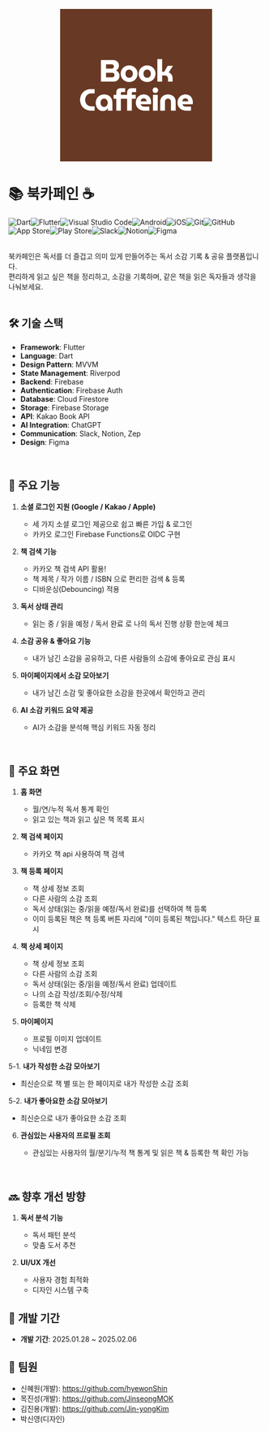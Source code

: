 <p align="center">
<img src="assets/icons/app-icon-1024x1024@1x.png" alt="App Logo" width="300">
</p>

# 📚 **북카페인** ☕️

![Dart](https://img.shields.io/badge/dart-%230175C2.svg?style=for-the-badge&logo=dart&logoColor=white)![Flutter](https://img.shields.io/badge/Flutter-%2302569B.svg?style=for-the-badge&logo=Flutter&logoColor=white)![Visual Studio Code](https://img.shields.io/badge/Visual%20Studio%20Code-0078d7.svg?style=for-the-badge&logo=visual-studio-code&logoColor=white)![Android](https://img.shields.io/badge/Android-3DDC84?style=for-the-badge&logo=android&logoColor=white)![iOS](https://img.shields.io/badge/iOS-000000?style=for-the-badge&logo=ios&logoColor=white)![Git](https://img.shields.io/badge/git-%23F05033.svg?style=for-the-badge&logo=git&logoColor=white)![GitHub](https://img.shields.io/badge/github-%23121011.svg?style=for-the-badge&logo=github&logoColor=white)![App Store](https://img.shields.io/badge/App_Store-0D96F6?style=for-the-badge&logo=app-store&logoColor=white)![Play Store](https://img.shields.io/badge/Google_Play-414141?style=for-the-badge&logo=google-play&logoColor=white)![Slack](https://img.shields.io/badge/Slack-4A154B?style=for-the-badge&logo=slack&logoColor=white)![Notion](https://img.shields.io/badge/Notion-%23000000.svg?style=for-the-badge&logo=notion&logoColor=white)![Figma](https://img.shields.io/badge/figma-%23F24E1E.svg?style=for-the-badge&logo=figma&logoColor=white)

<br/>
북카페인은 독서를 더 즐겁고 의미 있게 만들어주는 독서 소감 기록 & 공유 플랫폼입니다.<br/>  
편리하게 읽고 싶은 책을 정리하고, 소감을 기록하며, 같은 책을 읽은 독자들과 생각을 나눠보세요.

<br/>
<br/>

## 🛠️ 기술 스택

- **Framework**: Flutter
- **Language**: Dart
- **Design Pattern**: MVVM
- **State Management**: Riverpod
- **Backend**: Firebase
- **Authentication**: Firebase Auth
- **Database**: Cloud Firestore
- **Storage**: Firebase Storage
- **API**: Kakao Book API
- **AI Integration**: ChatGPT
- **Communication**: Slack, Notion, Zep
- **Design**: Figma

<br/>

## 🚀 주요 기능

1. **소셜 로그인 지원 (Google / Kakao / Apple)**

   - 세 가지 소셜 로그인 제공으로 쉽고 빠른 가입 & 로그인
   - 카카오 로그인 Firebase Functions로 OIDC 구현

2. **책 검색 기능**

   - 카카오 책 검색 API 활용!
   - 책 제목 / 작가 이름 / ISBN 으로 편리한 검색 & 등록
   - 디바운싱(Debouncing) 적용

3. **독서 상태 관리**

   - 읽는 중 / 읽을 예정 / 독서 완료 로 나의 독서 진행 상황 한눈에 체크
  
4. **소감 공유 & 좋아요 기능**

   - 내가 남긴 소감을 공유하고, 다른 사람들의 소감에 좋아요로 관심 표시
  
5. **마이페이지에서 소감 모아보기**

   - 내가 남긴 소감 및 좋아요한 소감을 한곳에서 확인하고 관리
  
6. **AI 소감 키워드 요약 제공**

   - AI가 소감을 분석해 핵심 키워드 자동 정리
  
<br/>

## 📱 주요 화면

1. **홈 화면**

   - 월/연/누적 독서 통계 확인
   - 읽고 있는 책과 읽고 싶은 책 목록 표시

2. **책 검색 페이지**

   - 카카오 책 api 사용하여 책 검색

3. **책 등록 페이지**

   - 책 상세 정보 조회
   - 다른 사람의 소감 조회
   - 독서 상태(읽는 중/읽을 예정/독서 완료)를 선택하여 책 등록
   - 이미 등록된 책은 책 등록 버튼 자리에 "이미 등록된 책입니다." 텍스트 하단 표시 
   

4. **책 상세 페이지**

   - 책 상세 정보 조회
   - 다른 사람의 소감 조회
   - 독서 상태(읽는 중/읽을 예정/독서 완료) 업데이트
   - 나의 소감 작성/조회/수정/삭제
   - 등록한 책 삭제
   
5. **마이페이지**

   - 프로필 이미지 업데이트
   - 닉네임 변경

5-1. **내가 작성한 소감 모아보기**

   - 최신순으로 책 별 또는 한 페이지로 내가 작성한 소감 조회 

5-2. **내가 좋아요한 소감 모아보기**

   - 최신순으로 내가 좋아요한 소감 조회 

6. **관심있는 사용자의 프로필 조회**

   - 관심있는 사용자의 월/분기/누적 책 통계 및 읽은 책 & 등록한 책 확인 가능

<br/>

## 🔜 향후 개선 방향

1. **독서 분석 기능**

   - 독서 패턴 분석
   - 맞춤 도서 추천

2. **UI/UX 개선**
   - 사용자 경험 최적화
   - 디자인 시스템 구축

## 👥 개발 기간

- **개발 기간**: 2025.01.28 ~ 2025.02.06

## 👦 팀원

- 신혜원(개발): https://github.com/hyewonShin
- 목진성(개발): https://github.com/JinseongMOK
- 김진용(개발): https://github.com/Jin-yongKim
- 박신영(디자인)
